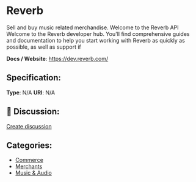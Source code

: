 # Reverb


Sell and buy music related merchandise. Welcome to the Reverb API Welcome to the Reverb developer hub. You'll find comprehensive guides and documentation to help you start working with Reverb as quickly as possible, as well as support if

**Docs / Website**: https://dev.reverb.com/

## Specification:
**Type**:  N/A 
**URI**:  N/A 

## 💬 Discussion:
[Create discussion](https://github.com/apis-list/apis-list/discussions/new)

## Categories:
- [Commerce](https://github.com/apis-list/apis-list#commerce)
- [Merchants](https://github.com/apis-list/apis-list#merchants)
- [Music & Audio](https://github.com/apis-list/apis-list#music-and-audio)



